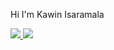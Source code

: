 Hi I'm Kawin Isaramala

<div>
  <a href="https://www.instagram.com/kwnxp.n">
    <img src="https://img.shields.io/badge/Instagram-833AB4?logo=instagram&logocolor=white">
  <a/>
  <a href="https://www.facebook.com/kawin.tn">
    <img src="https://img.shields.io/badge/Facebook-blue?logo=facebook&logocolor=white">
  <a/>
</div>
